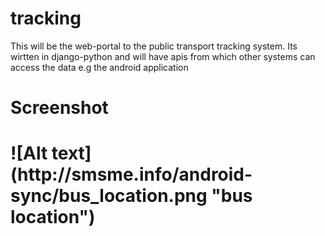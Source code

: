 tracking
========

This will be the web-portal to the public transport tracking system. Its wirtten in django-python and will have apis from which other systems can access the data e.g the android application

<h1>Screenshot<h1>
![Alt text](http://smsme.info/android-sync/bus_location.png "bus location")
